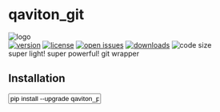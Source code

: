 # qaviton_git
![logo](https://www.qaviton.com/wp-content/uploads/logo-svg.svg)  
[![version](https://img.shields.io/pypi/v/qaviton_git.svg)](https://pypi.python.org/pypi)
[![license](https://img.shields.io/pypi/l/qaviton_git.svg)](https://pypi.python.org/pypi)
[![open issues](https://img.shields.io/github/issues/qaviton/qaviton_git)](https://github/issues-raw/qaviton/qaviton_git)
[![downloads](https://img.shields.io/pypi/dm/qaviton_git.svg)](https://pypi.python.org/pypi)
![code size](https://img.shields.io/github/languages/code-size/qaviton/qaviton_git)  
super light! super powerful! git wrapper  

## Installation 

<input type="text" value="pip install --upgrade qaviton_package_manager" id="copy-install-command">


